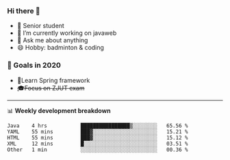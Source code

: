 

### Hi there 🐏

- 🌱 Senior student
- 🔭 I’m currently working on javaweb
- 💬 Ask me about anything
- 😄 Hobby: badminton & coding

### 🚀 Goals in 2020
+ 🍃Learn Spring framework
+ ~~🎓Focus on ZJUT exam~~
-------

📊 **Weekly development breakdown**
<!--START_SECTION:waka-->
```text
Java    4 hrs           ████████████████▒░░░░░░░░   65.56 % 
YAML    55 mins         ███▓░░░░░░░░░░░░░░░░░░░░░   15.21 % 
HTML    55 mins         ███▓░░░░░░░░░░░░░░░░░░░░░   15.12 % 
XML     12 mins         █░░░░░░░░░░░░░░░░░░░░░░░░   03.51 % 
Other   1 min           ░░░░░░░░░░░░░░░░░░░░░░░░░   00.36 % 
```
<!--END_SECTION:waka-->
